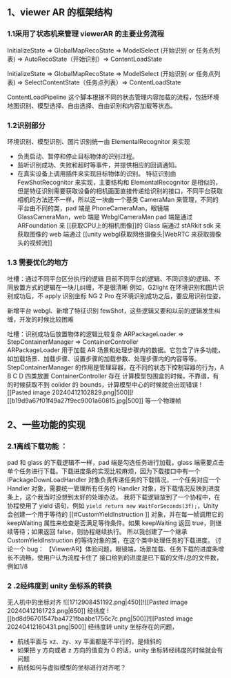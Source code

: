 ## 1、viewer AR 的框架结构
### 1.1采用了状态机来管理 viewerAR 的主要业务流程
InitializeState => GlobalMapRecoState => ModelSelect (开始识别 or 任务点列表) => AutoRecoState（开始识别）=> ContentLoadState

InitializeState => GlobalMapRecoState => ModelSelect (开始识别 or 任务点列表) => SelectContentState（任务点列表）=> ContentLoadState

ContentLoadPipeline 这个脚本根据不同的状态管理内容加载的流程，包括环境地图识别、模型选择、自由选择、自由识别和内容加载等状态。
### 1.2识别部分

环境识别、模型识别、图片识别统一由 ElementalRecognitor 来实现
- 负责启动、暂停和停止目标物体的识别过程。
- 监听识别成功、失败和超时等事件，并提供相应的回调通知。
- 在真实设备上调用插件来实现目标物体的识别。
特征识别由 FewShotRecognitor 来实现，主要结构和 ElementalRecognitor 是相似的，但是特征识别需要获取设备的相机画面直接传递给识别的接口，不同平台获取相机的方法还不一样，所以这一块由一个基类 CameraMan 来管理，不同的平台由不同的类，pad 端是 PhoneCameraMan，眼镜端 GlassCameraMan，web 端是 WebglCameraMan
pad 端是通过 ARFoundation 来 [[获取CPU上的相机图像]]的
Glass 端通过 stARkit sdk 来获取图像的
web 端通过 [[unity webgl获取网络摄像头|WebRTC 来获取摄像头的视频流]]
### 1.3 需要优化的地方

吐槽：通过不同平台区分执行的逻辑
目前不同平台的逻辑、不同识别的逻辑、不同放置方式的逻辑在一块儿纠缠，不是很清晰
例如，G2light 在环境识别和图片识别成功后，不 apply 识别坐标
NG 2 Pro 在环境识别成功之后，要应用识别位姿，

新增平台 webgl、新增了特征识别 fewShot，这些逻辑又要和以前的逻辑发生纠缠，开发的时候比较困难


吐槽：识别成功后放置物体的逻辑比较复杂
ARPackageLoader  =>  StepContainerManager  =>  ContainerController  
ARPackageLoader 用于加载 AR 场景和处理步骤内的数据。它包含了许多功能，如加载场景、加载步骤、设置步骤的加载参数、处理步骤内的内容等等。
StepContainerManager 的作用是管理容器，在不同的状态下控制容器的行为，A B C D 四类放置
ContainerController 存在
计算模型包围盒的时候，不靠谱，有的时候获取不到 colider 的 bounds，计算模型中心的时候就会出现错误
![[Pasted image 20240412102829.png|500]]![[b19d9a67f01f49a27f9ec9001a60815.jpg|500]]
等一个物理帧

## 2、一些功能的实现
### 2.1离线下载功能 ：
 pad 和 glass 的下载逻辑不一样，pad 端是勾选任务进行加载，glass 端需要点击单个任务进行下载。下载进度条的实现比较麻烦，因为下载接口中有一个 IPackageDownLoadHandler 对象负责传递任务的下载情况，一个任务对应一个 Handler 对象，需要统一管理所有任务的 Handler 对象，将下载情况反映到进度条上，这个我当时没想到太好的处理办法。
我将下载逻辑放到了一个协程中，在协程使用了 yield 语句，例如 `yield return new WaitForSeconds(3f);`，Unity 会创建一个用于等待的 [[#CustomYieldInstruction ]] 对象，并在每一帧调用它的 keepWaiting 属性来检查是否满足等待条件。如果 keepWaiting 返回 true，则继续等待；如果返回 false，则协程继续执行。
所以我创建了一个继承 CustomYieldInstruction 的等待对象的类，在这个类中处理任务的下载进度。
讨论一个 bug：
【ViewerAR】体验问题，眼镜端，场景加载、任务下载的进度条增长不流畅，使用户认为流程卡住了
接口给到的进度是已下载的文件/总的文件数，例如1/8

### 2 .2经纬度到 unity 坐标系的转换
无人机中的坐标对齐
![[1712908451192.png|450]]![[Pasted image 20240412161723.png|650]]
经纬度
![[bd8d96701547ba4721fbaabe1756c7c.png|500]]![[Pasted image 20240412160431.png|500]]
经纬度转 unity 坐标存在的问题，
- 航线平面与 xz、zy、xy 平面都是不平行的，是倾斜的
- 如果把 y 方向或者 z 方向的值变为 0 的话，unity 坐标转经纬度的时候就会有问题
- 航线如何与虚拟模型的坐标进行对齐呢？

